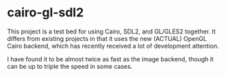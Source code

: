 cairo-gl-sdl2
=============

This project is a test bed for using Cairo, SDL2, and GL/GLES2 together.
It differs from existing projects in that it uses the new (ACTUAL) OpenGL
Cairo backend, which has recently received a lot of development attention.

I have found it to be almost twice as fast as the image backend, though
it can be up to triple the speed in some cases.
